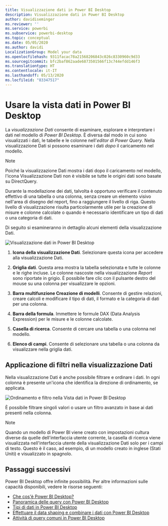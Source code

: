 ```yaml
---
title: Visualizzazione dati in Power BI Desktop
description: Visualizzazione dati in Power BI Desktop
author: davidiseminger
ms.reviewer: ''
ms.service: powerbi
ms.subservice: powerbi-desktop
ms.topic: conceptual
ms.date: 05/05/2020
ms.author: davidi
LocalizationGroup: Model your data
ms.openlocfilehash: 9311facac78a21568206843c026c8330960c9d33
ms.sourcegitcommit: bfc2baf862aade6873501566f13c744efdd146f3
ms.translationtype: HT
ms.contentlocale: it-IT
ms.lasthandoff: 05/13/2020
ms.locfileid: "83347517"
---
```

# <a name="work-with-data-view-in-power-bi-desktop"></a>Usare la vista dati in Power BI Desktop

La *visualizzazione Dati* consente di esaminare, esplorare e interpretare i dati nel modello di *Power BI Desktop*. È diversa dal modo in cui sono visualizzati i dati, le tabelle e le colonne nell'*editor di Power Query*. Nella visualizzazione Dati si possono esaminare i dati *dopo* il caricamento nel modello.

> [!NOTE]
> Poiché la visualizzazione Dati mostra i dati dopo il caricamento nel modello, l'icona Visualizzazione Dati non è visibile se tutte le origini dati sono basate su DirectQuery. 

Durante la modellazione dei dati, talvolta è opportuno verificare il contenuto effettivo di una tabella o una colonna, senza creare un elemento visivo nell'area di disegno del report, fino a raggiungere il livello di riga. Questo livello di visualizzazione risulta particolarmente utile per la creazione di misure e colonne calcolate o quando è necessario identificare un tipo di dati o una categoria di dati.

Di seguito si esamineranno in dettaglio alcuni elementi della visualizzazione Dati.

![Visualizzazione dati in Power BI Desktop](media/desktop-data-view/dataview_fullscreen.png)

1. **Icona della visualizzazione Dati**. Selezionare questa icona per accedere alla visualizzazione Dati.

2. **Griglia dati**. Questa area mostra la tabella selezionata e tutte le colonne e le righe incluse. Le colonne nascoste nella visualizzazione *Report* sono riportate in grigio. È possibile fare clic con il pulsante destro del mouse su una colonna per visualizzare le opzioni.

3. **Barra multifunzione Creazione di modelli**. Consente di gestire relazioni, creare calcoli e modificare il tipo di dati, il formato e la categoria di dati per una colonna.

4. **Barra della formula**. Immettere le formule DAX (Data Analysis Expression) per le misure e le colonne calcolate.

5. **Casella di ricerca**. Consente di cercare una tabella o una colonna nel modello.

6. **Elenco di campi**. Consente di selezionare una tabella o una colonna da visualizzare nella griglia dati.

## <a name="filtering-in-data-view"></a>Applicazione di filtri nella visualizzazione Dati

Nella visualizzazione Dati è anche possibile filtrare e ordinare i dati. In ogni colonna è presente un'icona che identifica la direzione di ordinamento, se applicata.

![Ordinamento e filtro nella Vista dati in Power BI Desktop](media/desktop-data-view/dataview_sort-and-filter.png)

È possibile filtrare singoli valori o usare un filtro avanzato in base ai dati presenti nella colonna.

> [!NOTE]
> Quando un modello di Power BI viene creato con impostazioni cultura diverse da quelle dell'interfaccia utente corrente, la casella di ricerca viene visualizzata nell'interfaccia utente della visualizzazione Dati solo per i campi di testo. Questo è il caso, ad esempio, di un modello creato in inglese (Stati Uniti) e visualizzato in spagnolo.


## <a name="next-steps"></a>Passaggi successivi

Power BI Desktop offre infinite possibilità. Per altre informazioni sulle capacità disponibili, vedere le risorse seguenti:

* [Che cos'è Power BI Desktop?](../fundamentals/desktop-what-is-desktop.md)
* [Panoramica delle query con Power BI Desktop](../transform-model/desktop-query-overview.md)
* [Tipi di dati in Power BI Desktop](desktop-data-types.md)
* [Effettuare il data shaping e combinare i dati con Power BI Desktop](desktop-shape-and-combine-data.md)
* [Attività di query comuni in Power BI Desktop](../transform-model/desktop-common-query-tasks.md)
